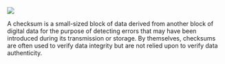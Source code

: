 <img src="https://github.com/checksumso/media/blob/main/assets/banners/banner-5.png" />

A checksum is a small-sized block of data derived from another block of digital data for the purpose of detecting errors that may have been introduced during its transmission or storage. By themselves, checksums are often used to verify data integrity but are not relied upon to verify data authenticity.
